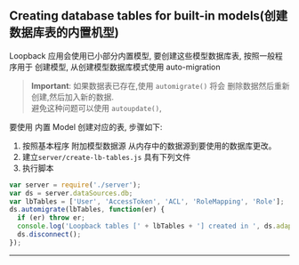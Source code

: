 ## Creating database tables for built-in models(创建数据库表的内置机型)

Loopback 应用会使用已小部分内置模型, 要创建这些模型数据库表, 按照一般程序用于 创建模型,
从创建模型数据库模式使用 auto-migration  

> **Important**: 如果数据表已存在,使用 `automigrate()` 将会 删除数据然后重新创建,然后加入新的数据.  
避免这种问题可以使用 `autoupdate()`,

要使用 内置 Model 创建对应的表, 步骤如下:  

1. 按照基本程序  附加模型数据源  从内存中的数据源到要使用的数据库更改。
2. 建立`server/create-lb-tables.js` 具有下列文件
3. 执行脚本


```js
var server = require('./server');
var ds = server.dataSources.db;
var lbTables = ['User', 'AccessToken', 'ACL', 'RoleMapping', 'Role'];
ds.automigrate(lbTables, function(er) {
  if (er) throw er;
  console.log('Loopback tables [' + lbTables + '] created in ', ds.adapter.name);
  ds.disconnect();
});
```





- - -
